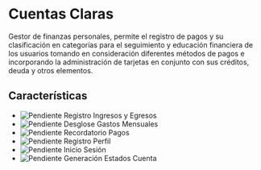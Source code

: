 # Cuentas Claras

<p align="justify">

Gestor de finanzas personales, permite el registro de pagos y su clasificación en categorías para el seguimiento y educación financiera de los usuarios tomando en consideración diferentes métodos de pagos e incorporando la administración de tarjetas en conjunto con sus créditos, deuda y otros elementos.

</p>

## **Características**

- ![Pendiente](https://img.shields.io/badge/Pendiente-lightgrey?style=flat-square) Registro Ingresos y Egresos
- ![Pendiente](https://img.shields.io/badge/Pendiente-lightgrey?style=flat-square) Desglose Gastos Mensuales
- ![Pendiente](https://img.shields.io/badge/Pendiente-lightgrey?style=flat-square) Recordatorio Pagos
- ![Pendiente](https://img.shields.io/badge/Pendiente-lightgrey?style=flat-square) Registro Perfil
- ![Pendiente](https://img.shields.io/badge/Pendiente-lightgrey?style=flat-square) Inicio Sesión
- ![Pendiente](https://img.shields.io/badge/Pendiente-lightgrey?style=flat-square) Generación Estados Cuenta
